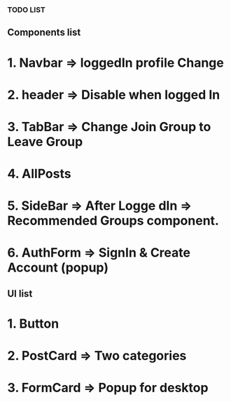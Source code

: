 ### TODO LIST

## Components list

# 1. Navbar => loggedIn profile Change
# 2. header => Disable when logged In
# 3. TabBar => Change Join Group to Leave Group
# 4. AllPosts
# 5. SideBar => After Logge dIn => Recommended Groups component.
# 6. AuthForm => SignIn & Create Account (popup)


## UI list

# 1. Button
# 2. PostCard => Two categories
# 3. FormCard => Popup for desktop